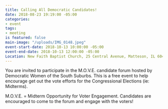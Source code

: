 ```yaml
---
title: Calling All Democratic Candidates!
date: 2018-08-23 19:19:00 -05:00
categories:
- event
tags:
- meeting
is featured: false
main-image: "/uploads/IMG_0148.jpeg"
event-start-date: 2018-10-13 10:00:00 -05:00
event-end-date: 2018-10-13 12:00:00 -05:00
Location: New Faith Baptist Church, 25 Central Avenue, Matteson, IL 60443
---
```


You are invited to participate in the M.O.V.E. candidate forum hosted by Democratic Women of the South Suburbs.  This is a free event to help encourage get out the vote efforts for the Congressional Elections (ie: Midterms).  

M.O.V.E. = Midterm Opportunity for Voter Engagement. Candidates are encouraged to come to the forum and engage with the voters!  